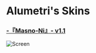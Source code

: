 # Alumetri's Skins

### [-『Masno-Ni』- v1.1](https://skins.osuck.net/index.php?newsid=953)
![Screen](https://skins.osuck.net/uploads/posts/2019-08/1565958590_screenshot6323.jpg)

